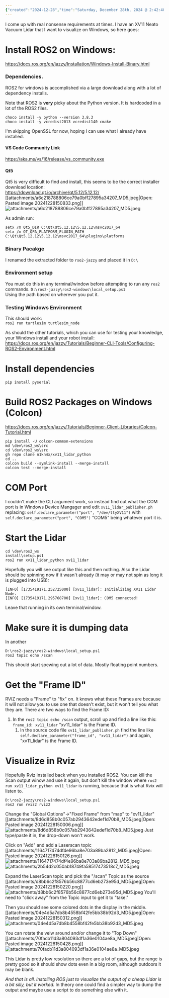 ```yaml
---
{"created":"2024-12-28","time":"Saturday, December 28th, 2024 @ 2:42:40pm","tags":["KnowledgeBase"],"authors":["ChrisL8"],"dg-publish":true,"permalink":"/knowledge-base/xv-11-lidar-visualization-in-windows-with-ros/","dgPassFrontmatter":true}
---
```



I come up with real nonsense requirements at times. I have an XV11 Neato Vacuum Lidar that I want to visualize on Windows, so here goes:

# Install ROS2 on Windows:
https://docs.ros.org/en/jazzy/Installation/Windows-Install-Binary.html  
### Dependencies.  
ROS2 for windows is accomplished via a large download along with a lot of dependency installs.  
  
Note that ROS2 is **very** picky about the Python version. It is hardcoded in a lot of the ROS2 files.  
  
```  
choco install -y python --version 3.8.3  
choco install -y vcredist2013 vcredist140 cmake  
```  
I'm skipping OpenSSL for now, hoping I can use what I already have installed.  
#### VS Code Community Link
https://aka.ms/vs/16/release/vs_community.exe  
#### Qt5  
Qt5 is very difficult to find and install, this seems to be the correct installer download location:  
https://download.qt.io/archive/qt/5.12/5.12.12/  
[[attachments/a6c218788806ce79a0bff27895a34207_MD5.jpeg|Open: Pasted image 20241228150833.png]]
![attachments/a6c218788806ce79a0bff27895a34207_MD5.jpeg](/img/user/attachments/a6c218788806ce79a0bff27895a34207_MD5.jpeg)
  
As admin run:  
```  
setx /m Qt5_DIR C:\Qt\Qt5.12.12\5.12.12\msvc2017_64  
setx /m QT_QPA_PLATFORM_PLUGIN_PATH C:\Qt\Qt5.12.12\5.12.12\msvc2017_64\plugins\platforms  
```  
### Binary Pacakge  
I renamed the extracted folder to `rso2-jazzy` and placed it in `D:\`  
  
### Environment setup  
  You must do this in any terminal/window before attempting to run any `ros2` commands.
`D:\ros2-jazzy\ros2-windows\local_setup.ps1`  
Using the path based on wherever you put it.  
  
### Testing Windows Environment  
This should work:  
`ros2 run turtlesim turtlesim_node`  
  
As should the other tutorials, which you can use for testing your knowledge, your Windows install and your robot install:    
https://docs.ros.org/en/jazzy/Tutorials/Beginner-CLI-Tools/Configuring-ROS2-Environment.html

# Install dependencies
`pip install pyserial`
# Build ROS2 Packages on Windows (Colcon)
https://docs.ros.org/en/jazzy/Tutorials/Beginner-Client-Libraries/Colcon-Tutorial.html
```
pip install -U colcon-common-extensions
md \dev\ros2_ws\src
cd \dev\ros2_ws\src
gh repo clone n1kn4x/xv11_lidar_python
cd ..
colcon build --symlink-install --merge-install
colcon test --merge-install
```
# COM Port
I couldn't make the CLI argument work, so instead find out what the COM port is in Windows Device Mangager and edit `xv11_lidar_publisher.ph` replacing:
`self.declare_parameter("port", "/dev/ttyXV11")`
with
`self.declare_parameter("port", "COM5")`
"COM5" being whatever port it is.

# Start the Lidar
```
cd \dev\ros2_ws
install\setup.ps1
ros2 run xv11_lidar_python xv11_lidar
```
Hopefully you will see output like this and then nothing. Also the Lidar should be spinning now if it wasn't already (it may or may not spin as long it is plugged into USB):
```
[INFO] [1735419171.252725000] [xv11_lidar]: Initializing XV11 Lidar Node.
[INFO] [1735419171.295768700] [xv11_lidar]: COM5 connected!
```
Leave that running in its own terminal/window.

# Make sure it is dumping data
In another 
```
D:\ros2-jazzy\ros2-windows\local_setup.ps1
ros2 topic echo /scan
```
This should start spewing out a lot of data. Mostly floating point numbers.

# Get the "Frame ID"
RVIZ needs a "Frame" to "fix" on. It knows what these Frames are because it will not allow you to use one that doesn't exist, but it won't tell you what they are.
There are two ways to find the Frame ID:
1. In the `ros2 topic echo /scan` output, scroll up and find a line like this: `frame_id: xv11_lidar` "xv11_lidar" is the Frame ID.
    1. In the source code file `xv11_lidar_publisher.ph` find the line like `self.declare_parameter("frame_id", "xv11_lidar")` and again, "xv11_lidar" is the Frame ID.

# Visualize in Rviz
Hopefully Rviz installed back when you installed ROS2.
You can kill the Scan output winow and use it again, but don't kill the window where `ros2 run xv11_lidar_python xv11_lidar` is running, because that is what Rvix will listen to.

```
D:\ros2-jazzy\ros2-windows\local_setup.ps1
ros2 run rviz2 rviz2
```
Change the "Global Options"->"Fixed Frame" from "map" to "xv11_lidar"
[[attachments/8d6d858b0c057ab2943642edef1d70b8_MD5.jpeg|Open: Pasted image 20241228150006.png]]
![attachments/8d6d858b0c057ab2943642edef1d70b8_MD5.jpeg](/img/user/attachments/8d6d858b0c057ab2943642edef1d70b8_MD5.jpeg)
Just type/paste it in, the drop-down won't work.

Click on "Add" and add a Laserscan topic
[[attachments/1164717474df4e96ba8e703a89ba2812_MD5.jpeg|Open: Pasted image 20241228150126.png]]
![attachments/1164717474df4e96ba8e703a89ba2812_MD5.jpeg](/img/user/attachments/1164717474df4e96ba8e703a89ba2812_MD5.jpeg)
![attachments/2b54d2c050ab18749fa58517473518c7_MD5.jpeg](/img/user/attachments/2b54d2c050ab18749fa58517473518c7_MD5.jpeg)

Expand the LaserScan topic and pick the "/scan" Topic as the source
[[attachments/d8bb6c2f8576b56c8877cd6eb273e95d_MD5.jpeg|Open: Pasted image 20241228150220.png]]
![attachments/d8bb6c2f8576b56c8877cd6eb273e95d_MD5.jpeg](/img/user/attachments/d8bb6c2f8576b56c8877cd6eb273e95d_MD5.jpeg)
You'll need to "click away" from the Topic input to get it to "take."

Then you should see some colored dots in the display in the middle.
[[attachments/04e4d5a7db8b4558bf42fe5bb38b92d3_MD5.jpeg|Open: Pasted image 20241228150312.png]]
![attachments/04e4d5a7db8b4558bf42fe5bb38b92d3_MD5.jpeg](/img/user/attachments/04e4d5a7db8b4558bf42fe5bb38b92d3_MD5.jpeg)

You can rotate the veiw around and/or change it to "Top Down"
[[attachments/70facb11d3a804093df1a36e0104ae8a_MD5.jpeg|Open: Pasted image 20241228150428.png]]
![attachments/70facb11d3a804093df1a36e0104ae8a_MD5.jpeg](/img/user/attachments/70facb11d3a804093df1a36e0104ae8a_MD5.jpeg)

This Lidar is pretty low resolution so there are a lot of gaps, but the range is pretty good so it should show dots even in a big room, although outdoors it may be blank.

*And that is all. Installing ROS just to visualize the output of a cheap Lidar is a bit silly, but it worked.*
In theory one could find a simpler way to dump the output and maybe use a script to do something else with it.
